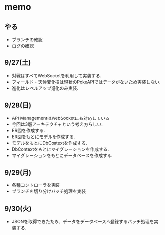 # memo

## やる

- ブランチの確認
- ログの確認

## 9/27(土)

- 対戦はすべてWebSocketを利用して実装する.
- フィールド・天候変化技は現状のPokeAPIではデータがないため実装しない.
- 進化はレベルアップ進化のみ実装.

## 9/28(日)

- API ManagementはWebSocketにも対応している.
- 今回は3層アーキテクチャという考え方らしい.
- ER図を作成する.
- ER図をもとにモデルを作成する.
- モデルをもとにDbContextを作成する.
- DbContextをもとにマイグレーションを作成する.
- マイグレーションをもとにデータベースを作成する.


## 9/29(月)

- 各種コントローラを実装
- ブランチを切り分けバッチ処理を実装

## 9/30(火)

- JSONを取得できたため、データをデータベースへ登録するバッチ処理を実装する.
